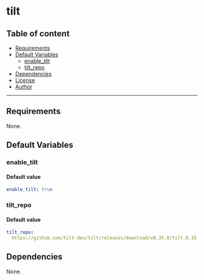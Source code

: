 # tilt

## Table of content

- [Requirements](#requirements)
- [Default Variables](#default-variables)
  - [enable_tilt](#enable_tilt)
  - [tilt_repo](#tilt_repo)
- [Dependencies](#dependencies)
- [License](#license)
- [Author](#author)

---

## Requirements

None.

## Default Variables

### enable_tilt

#### Default value

```YAML
enable_tilt: true
```

### tilt_repo

#### Default value

```YAML
tilt_repo: 
  https://github.com/tilt-dev/tilt/releases/download/v0.35.0/tilt.0.35.0.linux.x86_64.tar.gz
```

## Dependencies

None.
